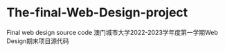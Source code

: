# The-final-Web-Design-project
Final web design source code
澳门城市大学2022-2023学年度第一学期Web Design期末项目源代码
